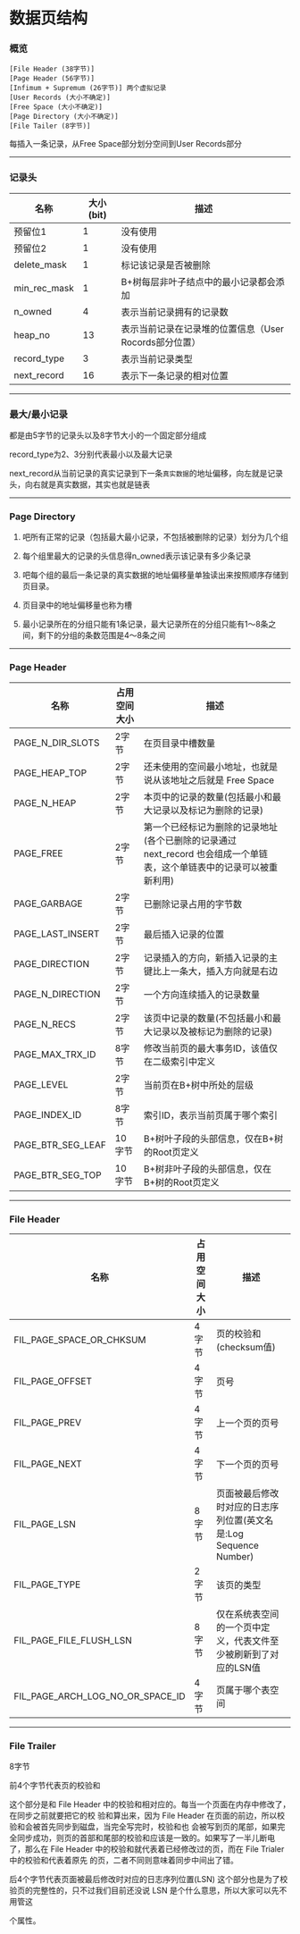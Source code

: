 # 数据页结构

### 概览

```
[File Header (38字节)]
[Page Header (56字节)]
[Infimum + Supremum (26字节)] 两个虚拟记录
[User Records (大小不确定)]
[Free Space (大小不确定)]
[Page Directory (大小不确定)]
[File Tailer (8字节)]
```

每插入一条记录，从Free Space部分划分空间到User Records部分

------

### 记录头

| 名称         | 大小(bit) | 描述                                                   |
| ------------ | --------- | ------------------------------------------------------ |
| 预留位1      | 1         | 没有使用                                               |
| 预留位2      | 1         | 没有使用                                               |
| delete_mask  | 1         | 标记该记录是否被删除                                   |
| min_rec_mask | 1         | B+树每层非叶子结点中的最小记录都会添加                 |
| n_owned      | 4         | 表示当前记录拥有的记录数                               |
| heap_no      | 13        | 表示当前记录在记录堆的位置信息（User Rocords部分位置） |
| record_type  | 3         | 表示当前记录类型                                       |
| next_record  | 16        | 表示下一条记录的相对位置                               |

-------

### 最大/最小记录

都是由5字节的记录头以及8字节大小的一个固定部分组成

record_type为2、3分别代表最小以及最大记录

next_record从当前记录的真实记录到下一条`真实数据`的地址偏移，向左就是记录头，向右就是真实数据，其实也就是链表

------

### Page Directory

1. 吧所有正常的记录（包括最大最小记录，不包括被删除的记录）划分为几个组

2. 每个组里最大的记录的头信息得n_owned表示该记录有多少条记录
3. 吧每个组的最后一条记录的真实数据的地址偏移量单独读出来按照顺序存储到页目录。
4. 页目录中的地址偏移量也称为槽
5. 最小记录所在的分组只能有1条记录，最大记录所在的分组只能有1～8条之间，剩下的分组的条数范围是4～8条之间

------

### Page Header

| 名称              | 占用空间大小 | 描述                                                         |
| ----------------- | ------------ | ------------------------------------------------------------ |
| PAGE_N_DIR_SLOTS  | 2字节        | 在页目录中槽数量                                             |
| PAGE_HEAP_TOP     | 2字节        | 还未使用的空间最小地址，也就是说从该地址之后就是 Free Space  |
| PAGE_N_HEAP       | 2字节        | 本页中的记录的数量(包括最小和最大记录以及标记为删除的记录)   |
| PAGE_FREE         | 2字节        | 第一个已经标记为删除的记录地址(各个已删除的记录通过 next_record 也会组成一个单链 表，这个单链表中的记录可以被重新利用) |
| PAGE_GARBAGE      | 2字节        | 已删除记录占用的字节数                                       |
| PAGE_LAST_INSERT  | 2字节        | 最后插入记录的位置                                           |
| PAGE_DIRECTION    | 2字节        | 记录插入的方向，新插入记录的主键比上一条大，插入方向就是右边 |
| PAGE_N_DIRECTION  | 2字节        | 一个方向连续插入的记录数量                                   |
| PAGE_N_RECS       | 2字节        | 该页中记录的数量(不包括最小和最大记录以及被标记为删除的记录) |
| PAGE_MAX_TRX_ID   | 8字节        | 修改当前页的最大事务ID，该值仅在二级索引中定义               |
| PAGE_LEVEL        | 2字节        | 当前页在B+树中所处的层级                                     |
| PAGE_INDEX_ID     | 8字节        | 索引ID，表示当前页属于哪个索引                               |
| PAGE_BTR_SEG_LEAF | 10字节       | B+树叶子段的头部信息，仅在B+树的Root页定义                   |
| PAGE_BTR_SEG_TOP  | 10字节       | B+树非叶子段的头部信息，仅在B+树的Root页定义                 |

------

### File Header

| 名称                             | 占用空间大小 | 描述                                                         |
| -------------------------------- | ------------ | ------------------------------------------------------------ |
| FIL_PAGE_SPACE_OR_CHKSUM         | 4字节        | 页的校验和(checksum值)                                       |
| FIL_PAGE_OFFSET                  | 4字节        | 页号                                                         |
| FIL_PAGE_PREV                    | 4字节        | 上一个页的页号                                               |
| FIL_PAGE_NEXT                    | 4字节        | 下一个页的页号                                               |
| FIL_PAGE_LSN                     | 8字节        | 页面被最后修改时对应的日志序列位置(英文名是:Log Sequence Number) |
| FIL_PAGE_TYPE                    | 2字节        | 该页的类型                                                   |
| FIL_PAGE_FILE_FLUSH_LSN          | 8字节        | 仅在系统表空间的一个页中定义，代表文件至少被刷新到了对应的LSN值 |
| FIL_PAGE_ARCH_LOG_NO_OR_SPACE_ID | 4字节        | 页属于哪个表空间                                             |

-------

### File Trailer

8字节

前4个字节代表页的校验和

这个部分是和 File Header 中的校验和相对应的。每当一个页面在内存中修改了，在同步之前就要把它的校 验和算出来，因为 File Header 在页面的前边，所以校验和会被首先同步到磁盘，当完全写完时，校验和也 会被写到页的尾部，如果完全同步成功，则页的首部和尾部的校验和应该是一致的。如果写了一半儿断电 了，那么在 File Header 中的校验和就代表着已经修改过的页，而在 File Trialer 中的校验和代表着原先 的页，二者不同则意味着同步中间出了错。

后4个字节代表页面被最后修改时对应的日志序列位置(LSN) 这个部分也是为了校验页的完整性的，只不过我们目前还没说 LSN 是个什么意思，所以大家可以先不用管这

个属性。







